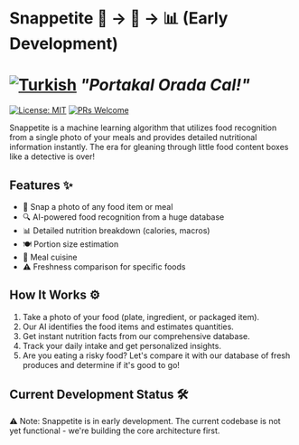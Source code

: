 # Snappetite 📸 → 🍜 → 📊 (Early Development)
# [![Turkish](https://img.shields.io/badge/Türkçe-%23E30A17?style=flat&logoColor=white&logo=data:image/svg+xml;base64,PHN2ZyB4bWxucz0iaHR0cDovL3d3dy53My5vcmcvMjAwMC9zdmciIHZpZXdCb3g9IjAgMCA5MDAgNjAwIj48cmVjdCB3aWR0aD0iOTAwIiBoZWlnaHQ9IjYwMCIgZmlsbD0iI2UzMGExNyIvPjxjaXJjbGUgY3g9IjQ1MCIgY3k9IjMwMCIgcj0iMTIwIiBmaWxsPSJ3aGl0ZSIvPjxjaXJjbGUgY3g9IjQ3MCIgY3k9IjMwMCIgcj0iODAiIGZpbGw9IiNlMzBhMTciLz48L3N2Zz4=)]() ***"Portakal Orada Cal!"***

[![License: MIT](https://img.shields.io/badge/License-MIT-yellow.svg)](https://opensource.org/licenses/MIT)
[![PRs Welcome](https://img.shields.io/badge/PRs-welcome-brightgreen.svg)](http://makeapullrequest.com)

Snappetite is a machine learning algorithm that utilizes food recognition from a single photo of your meals and provides detailed nutritional information instantly. The era for gleaning through little food content boxes like a detective is over!
## Features ✨

- 📸 Snap a photo of any food item or meal
- 🔍 AI-powered food recognition from a huge database
- 📊 Detailed nutrition breakdown (calories, macros)
- 🍽️ Portion size estimation
- 🌯 Meal cuisine
- ⚠️ Freshness comparison for specific foods

## How It Works ⚙️

1. Take a photo of your food (plate, ingredient, or packaged item).
2. Our AI identifies the food items and estimates quantities.
3. Get instant nutrition facts from our comprehensive database.
4. Track your daily intake and get personalized insights.
5. Are you eating a risky food? Let's compare it with our database of fresh produces and determine if it's good to go!

## Current Development Status 🛠️

⚠️ Note: Snappetite is in early development. The current codebase is not yet functional - we're building the core architecture first.
